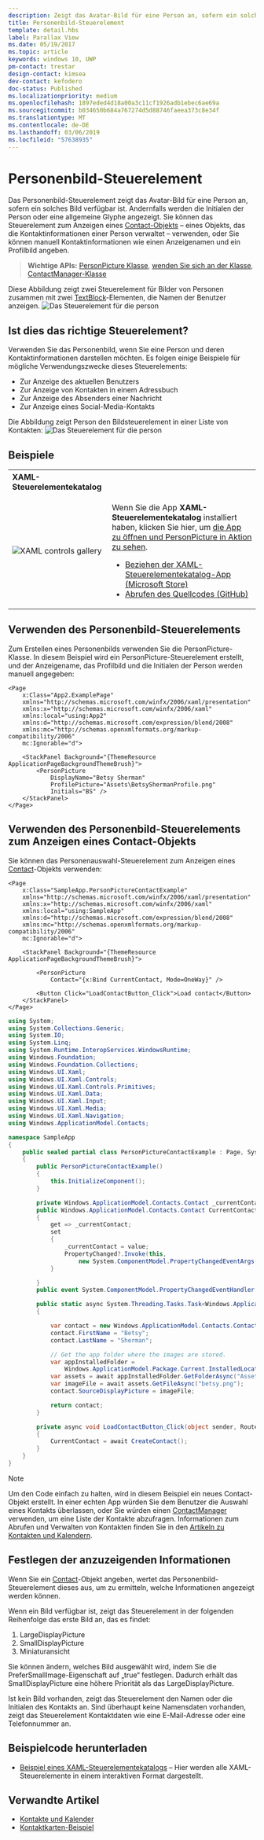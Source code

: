 ```yaml
---
description: Zeigt das Avatar-Bild für eine Person an, sofern ein solches Bild verfügbar ist. Andernfalls werden die Initialen der Person oder eine allgemeine Glyphe angezeigt.
title: Personenbild-Steuerelement
template: detail.hbs
label: Parallax View
ms.date: 05/19/2017
ms.topic: article
keywords: windows 10, UWP
pm-contact: trestar
design-contact: kimsea
dev-contact: kefodero
doc-status: Published
ms.localizationpriority: medium
ms.openlocfilehash: 1897eded4d18a00a3c11cf1926adb1ebec6ae69a
ms.sourcegitcommit: b034650b684a767274d5d88746faeea373c8e34f
ms.translationtype: MT
ms.contentlocale: de-DE
ms.lasthandoff: 03/06/2019
ms.locfileid: "57638935"
---
```

# <a name="person-picture-control"></a>Personenbild-Steuerelement

Das Personenbild-Steuerelement zeigt das Avatar-Bild für eine Person an, sofern ein solches Bild verfügbar ist. Andernfalls werden die Initialen der Person oder eine allgemeine Glyphe angezeigt. Sie können das Steuerelement zum Anzeigen eines [Contact-Objekts](https://docs.microsoft.com/en-us/uwp/api/Windows.ApplicationModel.Contacts.Contact) – eines Objekts, das die Kontaktinformationen einer Person verwaltet – verwenden, oder Sie können manuell Kontaktinformationen wie einen Anzeigenamen und ein Profilbild angeben.  

> **Wichtige APIs:** [PersonPicture Klasse](https://docs.microsoft.com/uwp/api/windows.ui.xaml.controls.personpicture), [wenden Sie sich an der Klasse](https://docs.microsoft.com/en-us/uwp/api/Windows.ApplicationModel.Contacts.Contact), [ContactManager-Klasse](https://docs.microsoft.com/en-us/uwp/api/Windows.ApplicationModel.Contacts.ContactManager)

Diese Abbildung zeigt zwei Steuerelement für Bilder von Personen zusammen mit zwei [TextBlock](text-block.md)-Elementen, die Namen der Benutzer anzeigen. 
![Das Steuerelement für die person](images/person-picture/person-picture_hero.png)


## <a name="is-this-the-right-control"></a>Ist dies das richtige Steuerelement?

Verwenden Sie das Personenbild, wenn Sie eine Person und deren Kontaktinformationen darstellen möchten. Es folgen einige Beispiele für mögliche Verwendungszwecke dieses Steuerelements:
* Zur Anzeige des aktuellen Benutzers
* Zur Anzeige von Kontakten in einem Adressbuch
* Zur Anzeige des Absenders einer Nachricht 
* Zur Anzeige eines Social-Media-Kontakts

Die Abbildung zeigt Person den Bildsteuerelement in einer Liste von Kontakten: ![Das Steuerelement für die person](images/person-picture/person-picture-control.png)

## <a name="examples"></a>Beispiele

<table>
<th align="left">XAML-Steuerelementekatalog<th>
<tr>
<td><img src="images/xaml-controls-gallery-sm.png" alt="XAML controls gallery"></img></td>
<td>
    <p>Wenn Sie die App <strong style="font-weight: semi-bold">XAML-Steuerelementekatalog</strong> installiert haben, klicken Sie hier, um <a href="xamlcontrolsgallery:/item/PersonPicture">die App zu öffnen und PersonPicture in Aktion zu sehen</a>.</p>
    <ul>
    <li><a href="https://www.microsoft.com/store/productId/9MSVH128X2ZT">Beziehen der XAML-Steuerelementekatalog-App (Microsoft Store)</a></li>
    <li><a href="https://github.com/Microsoft/Xaml-Controls-Gallery">Abrufen des Quellcodes (GitHub)</a></li>
    </ul>
</td>
</tr>
</table>

## <a name="how-to-use-the-person-picture-control"></a>Verwenden des Personenbild-Steuerelements

Zum Erstellen eines Personenbilds verwenden Sie die PersonPicture-Klasse. In diesem Beispiel wird ein PersonPicture-Steuerelement erstellt, und der Anzeigename, das Profilbild und die Initialen der Person werden manuell angegeben:

```xaml
<Page
    x:Class="App2.ExamplePage"
    xmlns="http://schemas.microsoft.com/winfx/2006/xaml/presentation"
    xmlns:x="http://schemas.microsoft.com/winfx/2006/xaml"
    xmlns:local="using:App2"
    xmlns:d="http://schemas.microsoft.com/expression/blend/2008"
    xmlns:mc="http://schemas.openxmlformats.org/markup-compatibility/2006"
    mc:Ignorable="d">

    <StackPanel Background="{ThemeResource ApplicationPageBackgroundThemeBrush}">
        <PersonPicture
            DisplayName="Betsy Sherman"
            ProfilePicture="Assets\BetsyShermanProfile.png"
            Initials="BS" />
    </StackPanel>
</Page>
```

## <a name="using-the-person-picture-control-to-display-a-contact-object"></a>Verwenden des Personenbild-Steuerelements zum Anzeigen eines Contact-Objekts

Sie können das Personenauswahl-Steuerelement zum Anzeigen eines [Contact](https://docs.microsoft.com/en-us/uwp/api/Windows.ApplicationModel.Contacts.Contact)-Objekts verwenden: 

```xaml
<Page
    x:Class="SampleApp.PersonPictureContactExample"
    xmlns="http://schemas.microsoft.com/winfx/2006/xaml/presentation"
    xmlns:x="http://schemas.microsoft.com/winfx/2006/xaml"
    xmlns:local="using:SampleApp"
    xmlns:d="http://schemas.microsoft.com/expression/blend/2008"
    xmlns:mc="http://schemas.openxmlformats.org/markup-compatibility/2006"
    mc:Ignorable="d">

    <StackPanel Background="{ThemeResource ApplicationPageBackgroundThemeBrush}">

        <PersonPicture
            Contact="{x:Bind CurrentContact, Mode=OneWay}" />
            
        <Button Click="LoadContactButton_Click">Load contact</Button>
    </StackPanel>
</Page>
```

```csharp
using System;
using System.Collections.Generic;
using System.IO;
using System.Linq;
using System.Runtime.InteropServices.WindowsRuntime;
using Windows.Foundation;
using Windows.Foundation.Collections;
using Windows.UI.Xaml;
using Windows.UI.Xaml.Controls;
using Windows.UI.Xaml.Controls.Primitives;
using Windows.UI.Xaml.Data;
using Windows.UI.Xaml.Input;
using Windows.UI.Xaml.Media;
using Windows.UI.Xaml.Navigation;
using Windows.ApplicationModel.Contacts;

namespace SampleApp
{
    public sealed partial class PersonPictureContactExample : Page, System.ComponentModel.INotifyPropertyChanged
    {
        public PersonPictureContactExample()
        {
            this.InitializeComponent();
        }

        private Windows.ApplicationModel.Contacts.Contact _currentContact; 
        public Windows.ApplicationModel.Contacts.Contact CurrentContact
        {
            get => _currentContact;
            set
            {
                _currentContact = value;
                PropertyChanged?.Invoke(this,
                    new System.ComponentModel.PropertyChangedEventArgs(nameof(CurrentContact)));
            }

        }
        public event System.ComponentModel.PropertyChangedEventHandler PropertyChanged;

        public static async System.Threading.Tasks.Task<Windows.ApplicationModel.Contacts.Contact> CreateContact()
        {

            var contact = new Windows.ApplicationModel.Contacts.Contact();
            contact.FirstName = "Betsy";
            contact.LastName = "Sherman";

            // Get the app folder where the images are stored.
            var appInstalledFolder = 
                Windows.ApplicationModel.Package.Current.InstalledLocation;
            var assets = await appInstalledFolder.GetFolderAsync("Assets");
            var imageFile = await assets.GetFileAsync("betsy.png");
            contact.SourceDisplayPicture = imageFile;

            return contact;
        }

        private async void LoadContactButton_Click(object sender, RoutedEventArgs e)
        {
            CurrentContact = await CreateContact();
        }
    }
}
```

> [!NOTE]
> Um den Code einfach zu halten, wird in diesem Beispiel ein neues Contact-Objekt erstellt. In einer echten App würden Sie dem Benutzer die Auswahl eines Kontakts überlassen, oder Sie würden einen [ContactManager](https://docs.microsoft.com/en-us/uwp/api/Windows.ApplicationModel.Contacts.ContactManager) verwenden, um eine Liste der Kontakte abzufragen. Informationen zum Abrufen und Verwalten von Kontakten finden Sie in den [Artikeln zu Kontakten und Kalendern](../../contacts-and-calendar/index.md). 

## <a name="determining-which-info-to-display"></a>Festlegen der anzuzeigenden Informationen

Wenn Sie ein [Contact](https://docs.microsoft.com/en-us/uwp/api/Windows.ApplicationModel.Contacts.Contact)-Objekt angeben, wertet das Personenbild-Steuerelement dieses aus, um zu ermitteln, welche Informationen angezeigt werden können. 

Wenn ein Bild verfügbar ist, zeigt das Steuerelement in der folgenden Reihenfolge das erste Bild an, das es findet:

1. LargeDisplayPicture
1. SmallDisplayPicture
1. Miniaturansicht

Sie können ändern, welches Bild ausgewählt wird, indem Sie die PreferSmallImage-Eigenschaft auf „true“ festlegen. Dadurch erhält das SmallDisplayPicture eine höhere Priorität als das LargeDisplayPicture.

Ist kein Bild vorhanden, zeigt das Steuerelement den Namen oder die Initialen des Kontakts an. Sind überhaupt keine Namensdaten vorhanden, zeigt das Steuerelement Kontaktdaten wie eine E-Mail-Adresse oder eine Telefonnummer an. 

## <a name="get-the-sample-code"></a>Beispielcode herunterladen

- [Beispiel eines XAML-Steuerelementekatalogs](https://github.com/Microsoft/Xaml-Controls-Gallery) – Hier werden alle XAML-Steuerelemente in einem interaktiven Format dargestellt.

## <a name="related-articles"></a>Verwandte Artikel

* [Kontakte und Kalender](../../contacts-and-calendar/index.md)
* [Kontaktkarten-Beispiel](https://go.microsoft.com/fwlink/p/?LinkId=624040)
